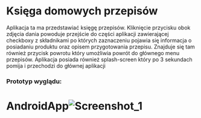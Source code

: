# Księga domowych przepisów

Aplikacja ta ma przedstawiać księgę przepisów. Kliknięcie przycisku obok zdjęcia dania powoduje przejście
do części aplikacji zawierającej checkboxy z składnikami po których zaznaczeniu pojawia się informacja
o posiadaniu produktu oraz opisem przygotowania przepisu. Znajduje się tam również przycisk powrotu który
umożliwia powrót do głównego menu przepisów.
Aplikacja posiada również splash-screen który po 3 sekundach pomija i przechodzi do głównej aplikacji  
### Prototyp wyglądu:
# AndroidApp![Screenshot_1](https://user-images.githubusercontent.com/91824304/202756084-1a7c26f5-5b3b-41e9-ae8a-5a6539c13d71.png)
